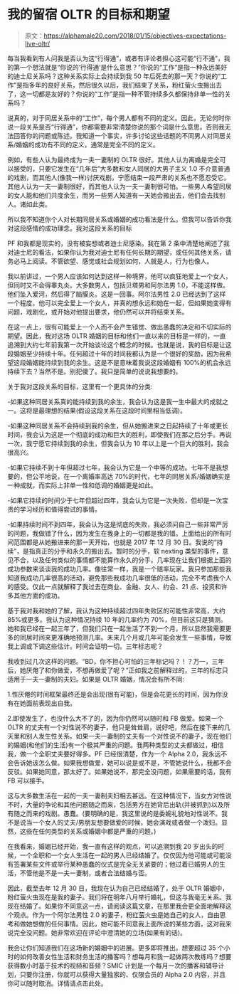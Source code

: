 # 我的留宿 OLTR 的目标和期望

> 原文：<https://alphamale20.com/2018/01/15/objectives-expectations-live-oltr/>

每当我看到有人问我是否认为这“行得通”，或者有评论者担心这可能“行不通”，我的第一个想法就是“你说的‘行得通’是什么意思？”你说的“工作”是指一种永远美好的迪士尼关系吗？这种关系实际上会持续到我 50 年后死去的那一天？你说的“工作”是指多年的良好关系，然后很久以后，我们结束了关系，粉红萤火虫搬出去了，这一切都是友好的？你说的“工作”是指一种不管持续多久都保持非单一性的关系吗？

说真的，对于同居关系中的“工作”，每个男人都有不同的定义。因此，无论何时你说一段关系是否“行得通”，你都需要非常清楚你说的那个词是什么意思。否则我无法回答你的问题或陈述。我知道一个事实，许多讨论这些话题的不同男人对同居关系/婚姻的成功有不同的定义，通常是完全不同的定义。

例如，有些人认为最终成为一夫一妻制的 OLTR 很好。其他人认为离婚是完全可以接受的，只要它发生在“几年后”大多数和女人同居的大男子主义 1.0 不介意普通的戏剧，而其他人(像我一样)讨厌戏剧，宁愿结束一段严肃的关系也不愿忍受它。其他人认为一夫一妻制很好，而其他人认为一夫一妻制很可怕。一些男人希望同居的女人能和他们共度余生，而另一些男人知道有一天她会搬出去，他们会去找别人。诸如此类。

所以我不知道你个人对长期同居关系或婚姻的成功看法是什么。但我可以告诉你我对这段感情的成功理念。我对这段关系的目标

PF 和我都是现实的，没有被妄想或者迪士尼感染。我在第 2 条中清楚地阐述了我对迪士尼的看法，如果你认为我对迪士尼有任何长期的期望，或任何其他关系，请务必马上阅读。不管欲望、感觉或社会规划如何，人就是人，行为也像人。

我以前讲过，一个男人应该如何达到这样一种境界，他可以疯狂地爱上一个女人，但同时又不会得睾丸炎。大多数男人，包括贝塔男和阿尔法男 1.0，不能这样做。他们坠入爱河，然后得了脑膜炎。这是一回事。阿尔法男性 2.0 已经达到了这样一个程度，他可以完全爱上一个女人，并真的想永远和她在一起，但如果她变得有问题，戏剧化，或开始对他提出要求，他仍然可以并将结束关系。

在这一点上，很有可能爱上一个人而不会产生错觉、做出愚蠢的决定和不切实际的期望。因此，我对这场 OLTR 婚姻的目标和他们一直以来的目标是一样的，一直追溯到大约七年前我第一次开始谈论这个概念的时候。也就是说，我的目标是让这段婚姻至少持续十年。任何超过十年的时间我都认为是一个很好的奖励，因为我希望这段婚姻能持续到我的余生。这是不是意味着我说这段婚姻有 100%的机会永远持续下去？当然不是。别犯傻了。我只是简单的说说我想要的。

关于我对这段关系的目标，这里有一个更具体的分类:

-如果这种同居关系真的能持续到我的余生，我会认为这是我一生中最大的成就之一。这将是最理想的结果(假设这段关系在这段时间里相当低调)。

-如果这种同居关系不会持续到我的余生，但从她搬进来之日起持续了十年或更长时间，我会认为这是一个彻底的成功和巨大的胜利，即使我们在那之后分手。再说一次，我宁愿它持续到我的余生，但我会认为 10 年以上是一个巨大的胜利，我会很高兴。

-如果它持续不到十年但超过七年，我会认为它是一个中等的成功。七年不是我想要的，但公平地说，在一个离婚率高达 70%的时代，七年的同居关系/婚姻确实是一种成就，而实际上非单一性和低调的婚姻更是如此。

-如果它持续的时间少于七年但超过四年，我会认为它是一次失败，但却是一次宝贵的学习经历和值得尝试的事情。

-如果持续时间不到四年，我会认为这是彻底的失败，我必须问自己一些非常严厉的问题，我做错了什么，因为发生在我身上的一切都是我的错。上面给出的所有时间范围都是从她搬进来的那一天开始，也就是 2017 年 12 月 30 日。我说的“持续”，是指真正的分手和永久的搬出去。暂时的分手，软 nexting 类型的事件，意见不合，以及任何类似的事情都不能算作永久的分手。几率现在让我们根据上面的成功参数来谈谈我的成功几率。像往常一样，我是一个赔率玩家。我只参加那些我知道我成功几率很高的活动，避免那些我成功几率很低的活动，完全不考虑我个人的感受。仅此一点就解释了我过去在商业、金融、女人、约会、21 点、投资和许多其他方面的成功。

基于我对我和她的了解，我认为这种持续超过四年失败区的可能性非常高，大约 85%或更多。我认为这种情况持续 10 年的几率约为 70%，但目前这只是猜测。她和我已经在一起三年了，但我们只在一起生活了不到一个月，所以显然我需要更多的同居时间来更准确地预测几率。未来几个月或几年可能会发生一些事情，导致我上调或下调这些估计。时间会证明一切。三年标志呢？

我收到过几次这样的问题。“BD，你不担心可怕的三年标记吗？！？万一，三年后，她厌倦了和你做爱，不想再做爱了呢？”正如我之前解释过的，三年的标志只适用于一夫一妻制的夫妇。如果是 OLTR 婚姻，情况会有所不同:

1.性厌倦的时间框架最终还是会出现(很有可能)，但是会花更长的时间，因为你没有在她面前表现出自我。

2.即使发生了，也没什么大不了的，因为你仍然可以随时和 FB 做爱。如果一个 OLTR 的丈夫有一个对性说不的妻子，他只是耸耸肩，说好吧，然后在接下来的几天里和别人发生性关系。如果一夫一妻制的丈夫有一个对性说不的妻子，现在他们的婚姻(和他们的生活)有一个极其严重的问题。我两种类型的丈夫都做过，相信我，做一个全职丈夫要好得多。PF 已经很清楚，作为一个 Alpha 2.0，我永远不会告诉她该怎么做。如果我想做爱，她可以说是或不是，不管她说什么，我都不会反驳。如果她同意，那太好了。如果她说不，那完全没问题，如果需要的话，我有 FB 可以接手。

这与大多数生活在一起的一夫一妻制夫妇相去甚远。在这种情况下，当女方对性说不时，大量的争论和其他问题随之而来，包括男方在她背后出轨(并被抓到)以及所有随之而来的戏剧。愚蠢。(要明确的是，我这里说的是委婉礼貌地对性说不。我不是说当一个女人的丈夫/男朋友想要做爱的时候，她会演戏或者做一个泼妇。显然，这些在任何类型的关系或婚姻中都是严重的问题。)

在我看来，婚姻已经开始，我一直有这样的观点，可以追溯到我 20 岁出头的时候，一个全职和一个女人生活在一起的男人已经结婚了。仅仅因为他可能或可能没有签署某些文件或举行某种愚蠢的仪式是完全无关紧要的；他过着已婚男人的生活，不管他是不是一夫一妻制，或者合法结婚与否。

因此，截至去年 12 月 30 日，我现在认为自己已经结婚了，处于 OLTR 婚姻中，粉红萤火虫现在是我的妻子。我们将在明年八月举行婚礼，但这与我毫无关系。我现在结婚了。如果你不同意这一点，请阅读这篇文章，在那里我会更全面地解释这个观点。作为一个阿尔法男性 2.0 的妻子，粉红萤火虫是她自己的女人，自由思考和做她想做的任何事情。因此，她可能不同意我上面所说的某些方面，这对我来说完全没问题。她非常欢迎在评论中澄清她的立场(如果有的话)。

我会让你们知道我们在这场新的婚姻中的进展。更多即将推出。想要超过 35 个小时的如何改善女性生活和财务生活的播客吗？想每月和我一起做两次教练吗？想要获得数小时基于技术的视频和音频？SMIC 计划是一个每月一次的播客和辅导计划，只要你注册，你就可以获得大量独家的、仅限会员的 Alpha 2.0 内容，并且你可以随时取消。详情请点击此处。